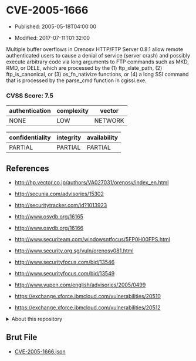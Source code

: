 # CVE-2005-1666

- Published: 2005-05-18T04:00:00

- Modified: 2017-07-11T01:32:00

Multiple buffer overflows in Orenosv HTTP/FTP Server 0.8.1 allow remote authenticated users to cause a denial of service (server crash) and possibly execute arbitrary code via long arguments to FTP commands such as MKD, RMD, or DELE, which are processed by the (1) ftp_xlate_path, (2) ftp_is_canonical, or (3) os_fn_nativize functions, or (4) a long SSI command that is processed by the parse_cmd function in cgissi.exe.

### CVSS Score: **7.5**

| authentication | complexity | vector |
| --- | --- | --- |
| NONE | LOW | NETWORK |

| confidentiality | integrity | availability |
| --- | --- | --- |
| PARTIAL | PARTIAL | PARTIAL |

## References

* http://hp.vector.co.jp/authors/VA027031/orenosv/index_en.html

* http://secunia.com/advisories/15302

* http://securitytracker.com/id?1013923

* http://www.osvdb.org/16165

* http://www.osvdb.org/16166

* http://www.securiteam.com/windowsntfocus/5FP0H00FPS.html

* http://www.security.org.sg/vuln/orenosv081.html

* http://www.securityfocus.com/bid/13546

* http://www.securityfocus.com/bid/13549

* http://www.vupen.com/english/advisories/2005/0499

* https://exchange.xforce.ibmcloud.com/vulnerabilities/20510

* https://exchange.xforce.ibmcloud.com/vulnerabilities/20512

<details>
<summary>About this repository</summary> 

  This repository is part of the project [Live Hack CVE](https://github.com/Live-Hack-CVE). Main website can be found [www.live-hack.org](https://www.live-hack.org) 
  
  Made by [Sn0wAlice](https://github.com/Sn0wAlice) for the people that care about security and need to have a feed of the latest CVEs. Hope you enjoy it, don't forget to star the repo and follow me on [Twitter](https://twitter.com/Sn0wAlice) and [Github](https://github.com/Sn0wAlice). And that is my [personnal website](https://www.alice-snow.me/)

  - [Home Page](https://github.com/Live-Hack-CVE)
  - [Framework](https://github.com/Live-Hack-CVE/cve-framework)
  - [CVE database](https://github.com/Live-Hack-CVE/full_database)
  - [Changelog](https://github.com/Live-Hack-CVE/Changelog)
</details>

## Brut File

* [CVE-2005-1666.json](https://raw.githubusercontent.com/Live-Hack-CVE/full_database/main/cves/2005/CVE-2005-1666.json)

